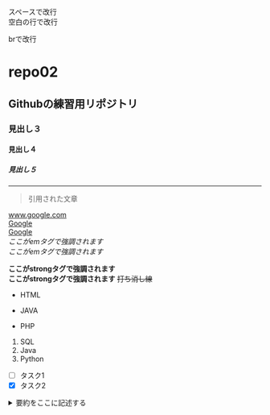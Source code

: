 スペースで改行  
空白の行で改行

brで改行<br>
# repo02
## Githubの練習用リポジトリ
### 見出し３
#### 見出し４
##### 見出し５
---
>引用された文章  

www.google.com  
[Google](www.google.com)  
[Google](www.google.com "タイトル")  
*ここがemタグで強調されます*  
_ここがemタグで強調されます_  

**ここがstrongタグで強調されます**  
__ここがstrongタグで強調されます__
~~打ち消し線~~  

- HTML  
+ JAVA  
* PHP  
 1. SQL  
 1. Java  
 1. Python
- [ ] タスク1
- [x] タスク2
<details>
 <summary>要約をここに記述する</summary>
 本文をここから書く。xxxxxxxxxxxxxxxxxxxxxxxxxxxxxxxxxxxxxxxxxxxxxxxxxxxxxxxxxxxxxxxxxxxxxxxxxxxx
</details>  
